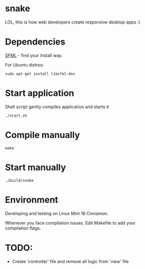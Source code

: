 # snake
LOL, this is how web developers create responsive desktop apps :)


# Dependencies
[SFML](http://www.sfml-dev.org/) - find your install way. 

For Ubuntu distros:
```
sudo apt-get install libsfml-dev
```


# Start application
Shell script gently compiles application and starts it 
```
./start.sh
```

# Compile manually 
```
make
```

# Start manually 
```
./build/snake
```

# Environment
Developing and testing on Linux Mint 18 Cinnamon. 

Whenever you face compilation issues. Edit Makefile to add your compilation flags.

# TODO:
- Create 'controller' file and remove all logic from 'view' file
